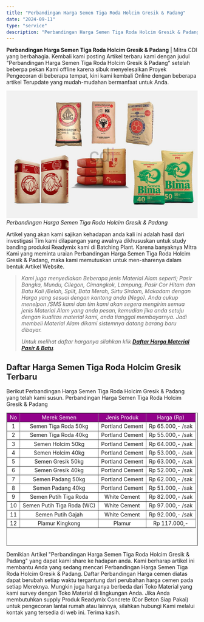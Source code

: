 ```yaml
---
title: "Perbandingan Harga Semen Tiga Roda Holcim Gresik & Padang"
date: "2024-09-11"
type: "service"
description: "Perbandingan Harga Semen Tiga Roda Holcim Gresik & Padang. Demikian Artikel Perbandingan Harga Semen Tiga Roda Holcim Gresik & Padang yang dapat kami share..."
---
```


**Perbandingan Harga Semen Tiga Roda Holcim Gresik & Padang** | Mitra CDI yang berbahagia. Kembali kami posting Artikel terbaru kami dengan judul "Perbandingan Harga Semen Tiga Roda Holcim Gresik & Padang" setelah beberpa pekan Kami offline karena sibuk menyelesaikan Proyek Pengecoran di beberapa tempat, kini kami kembali Online dengan beberapa artikel Terupdate yang mudah-mudahan bermanfaat untuk Anda.

![Perbandingan Harga Semen Tiga Roda Holcim Gresik &amp; Padang](/images/blog/merk-semen-indonesia.jpg)
*Perbandingan Harga Semen Tiga Roda Holcim Gresik & Padang*

Artikel yang akan kami sajikan kehadapan anda kali ini adalah hasil dari investigasi Tim kami dilapangan yang awalnya dikhususkan untuk study banding produksi Readymix kami di Batching Plant. Karena banyaknya Mitra Kami yang meminta uraian Perbandingan Harga Semen Tiga Roda Holcim Gresik & Padang, maka kami memutuskan untuk men-sharenya dalam bentuk Artikel Website.
> _Kami juga menyediakan Beberapa jenis Material Alam seperti; Pasir Bangka, Mundu, Cilegon, Cimangkok, Lampung, Pasir Cor Hitam dan Batu Kali /Belah, Split, Bata Merah, Sirtu Sirdam, Makadam dengan Harga yang sesuai dengan kantong anda (Nego). Anda cukup menelpon /SMS kami dan tim kami akan segera mengirim semua jenis Material Alam yang anda pesan, kemudian jika anda setuju dengan kualitas material kami, anda tianggal membayarnya. Jadi membeli Material Alam dikami sistemnya datang barang baru dibayar._
> 
> _Untuk melihat daftar harganya silahkan klik [**Daftar Harga Material Pasir & Batu**](/blog/daftar-harga-material-pasir-dan-batu-terlengkap)._

 ## Daftar Harga Semen Tiga Roda Holcim Gresik Terbaru
    
Berikut Perbandingan Harga Semen Tiga Roda Holcim Gresik & Padang yang telah kami susun.
Perbandingan Harga Semen Tiga Roda Holcim Gresik & Padang
<table style="text-align: center; height: 351px;" border="1" width="100%" cellspacing="0" cellpadding="3"><tbody><tr><td style="text-align: center;" bgcolor="#91008a"><div class="style4" align="center"><span style="color: #ffffff;">No</span></div></td><td style="text-align: center;" bgcolor="#91008a"><span style="color: #ffffff;">Merek Semen</span></td><td style="text-align: center;" bgcolor="#91008a"><span style="color: #ffffff;">Jenis Produk</span></td><td style="text-align: center;" bgcolor="#91008a"><div class="style4" align="center"><span style="color: #ffffff;">Harga (Rp)</span></div></td></tr><tr><td style="text-align: center;" bgcolor="#FFFFFF">1</td><td style="text-align: center;" bgcolor="#FFFFFF"><div id="stcpDiv">Semen Tiga Roda 50kg</div></td><td style="text-align: center;" bgcolor="#FFFFFF"><div id="stcpDiv">Portland Cement</div></td><td style="text-align: center;" bgcolor="#FFFFFF">Rp 65.000,- /sak</td></tr><tr><td style="text-align: center;" bgcolor="#FFFFFF">2</td><td style="text-align: center;" bgcolor="#FFFFFF"><div id="stcpDiv">Semen Tiga Roda 40kg</div></td><td style="text-align: center;" bgcolor="#FFFFFF"><div id="stcpDiv">Portland Cement</div></td><td style="text-align: center;" bgcolor="#FFFFFF">Rp 55.000,- /sak</td></tr><tr><td style="text-align: center;" bgcolor="#FFFFFF">3</td><td style="text-align: center;" bgcolor="#FFFFFF"><div id="stcpDiv">Semen Holcim 50kg</div></td><td style="text-align: center;" bgcolor="#FFFFFF">Portland Cement</td><td style="text-align: center;" bgcolor="#FFFFFF">Rp 64.000,- /sak</td></tr><tr><td style="text-align: center;" bgcolor="#FFFFFF">4</td><td style="text-align: center;" bgcolor="#FFFFFF"><div id="stcpDiv">Semen Holcim 40kg</div></td><td style="text-align: center;" bgcolor="#FFFFFF">Portland Cement</td><td style="text-align: center;" bgcolor="#FFFFFF">Rp 53.000,- /sak</td></tr><tr><td style="text-align: center;" bgcolor="#FFFFFF">5</td><td style="text-align: center;" bgcolor="#FFFFFF"><div id="stcpDiv"><div id="stcpDiv">Semen Gresik 50kg</div></div></td><td style="text-align: center;" bgcolor="#FFFFFF">Portland Cement</td><td style="text-align: center;" bgcolor="#FFFFFF">Rp 63.000,- /sak</td></tr><tr><td style="text-align: center;" bgcolor="#FFFFFF">6</td><td style="text-align: center;" bgcolor="#FFFFFF"><div id="stcpDiv"><div id="stcpDiv">Semen Gresik 40kg</div></div></td><td style="text-align: center;" bgcolor="#FFFFFF">Portland Cement</td><td style="text-align: center;" bgcolor="#FFFFFF">Rp 52.000,- /sak</td></tr><tr><td style="text-align: center;" bgcolor="#FFFFFF">7</td><td style="text-align: center;" bgcolor="#FFFFFF"><div id="stcpDiv"><div id="stcpDiv">Semen Padang 50kg</div></div></td><td style="text-align: center;" bgcolor="#FFFFFF">Portland Cement</td><td style="text-align: center;" bgcolor="#FFFFFF">Rp 62.000,- /sak</td></tr><tr><td style="text-align: center;" bgcolor="#FFFFFF">8</td><td style="text-align: center;" bgcolor="#FFFFFF"><div id="stcpDiv"><div id="stcpDiv">Semen Padang 40kg</div></div></td><td style="text-align: center;" bgcolor="#FFFFFF">Portland Cement</td><td style="text-align: center;" bgcolor="#FFFFFF">Rp 51.000,- /sak</td></tr><tr><td style="text-align: center;" bgcolor="#FFFFFF">9</td><td style="text-align: center;" bgcolor="#FFFFFF"><div id="stcpDiv">Semen Putih Tiga Roda</div></td><td style="text-align: center;" bgcolor="#FFFFFF">White Cement</td><td style="text-align: center;" bgcolor="#FFFFFF">Rp 82.000,- /sak</td></tr><tr><td style="text-align: center;" bgcolor="#FFFFFF">10</td><td style="text-align: center;" bgcolor="#FFFFFF"><div id="stcpDiv"><div id="stcpDiv">Semen Putih Tiga Roda (WC)</div></div></td><td style="text-align: center;" bgcolor="#FFFFFF">White Cement</td><td style="text-align: center;" bgcolor="#FFFFFF">Rp 97.000,- /sak</td></tr><tr><td style="text-align: center;" bgcolor="#FFFFFF">11</td><td style="text-align: center;" bgcolor="#FFFFFF"><div id="stcpDiv"><div id="stcpDiv">Semen Putih Gajah</div></div></td><td style="text-align: center;" bgcolor="#FFFFFF">White Cement</td><td style="text-align: center;" bgcolor="#FFFFFF">Rp 92.000,- /sak</td></tr><tr><td style="text-align: center;" bgcolor="#FFFFFF">12</td><td style="text-align: center;" bgcolor="#FFFFFF"><div id="stcpDiv"><div id="stcpDiv">Plamur Kingkong</div></div></td><td style="text-align: center;" bgcolor="#FFFFFF">Plamur</td><td style="text-align: center;" bgcolor="#FFFFFF">Rp 117.000,-</td></tr></tbody></table>
Demikian Artikel "Perbandingan Harga Semen Tiga Roda Holcim Gresik & Padang" yang dapat kami share ke hadapan anda. Kami berharap artikel ini membantu Anda yang sedang mencari Perbandingan Harga Semen Tiga Roda Holcim Gresik & Padang. Daftar Perbandingan Harga cemen diatas dapat berubah setiap waktu tergantung dari perubahan harga cemen pada setiap Mereknya. Mungkin juga harganya berbeda dari Toko Material yang kami survey dengan Toko Material di lingkungan Anda. Jika Anda membutuhkan supply Produk Readymix Concrete (Cor Beton Siap Pakai) untuk pengecoran lantai rumah atau lainnya, silahkan hubungi Kami melalui kontak yang tersedia di web ini. Terima kasih.
